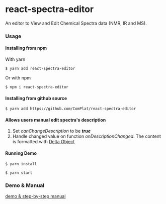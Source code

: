 # react-spectra-editor

An editor to View and Edit Chemical Spectra data (NMR, IR and MS).

### Usage

#### Installing from npm
With yarn
```
$ yarn add react-spectra-editor
```

Or with npm
```
$ npm i react-spectra-editor
```

#### Installing from github source
```
$ yarn add https://github.com/ComPlat/react-spectra-editor
```

#### Allows users manual edit spectra's description
1. Set *canChangeDescription* to be ***true***
2. Handle changed value on function *onDescriptionChanged*. The content is formatted with [Delta Object](https://quilljs.com/docs/delta/)

#### Running Demo
```
$ yarn install

$ yarn start
```

### Demo & Manual

[demo & step-by-step manual](https://github.com/ComPlat/react-spectra-editor/blob/master/DEMO_MANUAL.md)

